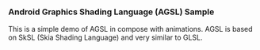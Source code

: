 ### Android Graphics Shading Language (AGSL) Sample

This is a simple demo of AGSL in compose with animations.
AGSL is based on SkSL (Skia Shading Language) and very similar to GLSL.